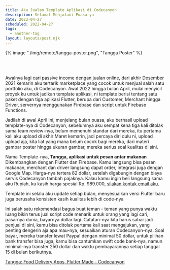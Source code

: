 ```yaml
---
title: Aku Jualan Template Aplikasi di Codecanyon
description: Selamat Menjalani Puasa ya
date: 2022-04-27
scheduled: 2022-04-27
tags:
  - another-tag
layout: layouts/post.njk
---
```


{% image "./img/remote/tangga-poster.png", "Tangga Poster" %}

<br/>
<br/>

Awalnya lagi cari passive income dengan jualan online, dari akhir Desember 2021 kemarin aku tertarik marketplace yang cocok untuk menjual salah satu portfolio aku, di Codecanyon. Awal 2022 hingga bulan April, mulai menyicil proyek ku untuk jadikan template aplikasi, ni template berisi tentang satu paket dengan tiga aplikasi Flutter, berupa dari Customer, Merchant hingga Driver, servernya menggunakan Firebase dan script untuk Firebase Functions. 

Jadilah di awal April ini, menjelang bulan puasa, aku berhasil upload template-nya di Codecanyon, sebelumnya aku sempat kena tiga kali ditolak sama team review-nya, belum memenuhi standar dari mereka, itu pertama kali aku upload di akhir Maret kemarin, jadi percaya diri dulu ni, upload upload aja, kita liat yang mana belum cocok bagi mereka, dari materi gambar poster hingga ukuran gambar, mereka serius soal kualitas di sini.

Nama Template-nya, **Tangga, aplikasi untuk pesan antar makanan** Dikembangkan dengan Flutter dan Firebase. Kamu langsung bisa pesan makanan, merchant dan driver langsung dapat order, integrasi juga dengan Google Map. Harga-nya tertera 82 dollar, setelah digabungin dengan biaya servis Codecanyon tambah pajaknya. Kalau kamu ingin beli langsung sama aku Rupiah, ku kasih harga spesial Rp. 989.000, [silakan kontak email aku.](mailto:firas@literasi.blog)

Template ini selalu aku update setiap bulan, menyesuaikan versi Flutter baru juga berusaha konsisten kasih kualitas lebih di code-nya

Ini salah satu rekomendasi bagus buat teman - teman yang punya waktu luang bikin terus jual script code menarik untuk orang yang lagi cari, pasarnya dunia, bayarnya dollar lagi. Catatan-nya kita harus sabar jadi penjual di sini, kamu bisa ditolak pertama kali saat mengajukan, yang penting dengerin aja apa mau-nya, sesuaikan aturan Codecanyon-nya. Soal bayar, mereka transfer lewat Paypal dengan minimal 50 dollar, untuk pilihan bank transfer bisa juga, kamu bisa cantumkan swift code bank-nya, namun minimal-nya transfer 250 dollar dan waktu pembayarannya setiap tanggal 15 di bulan berikutnya.

[Tangga: Food Delivery Apps, Flutter Made - Codecanyon](https://codecanyon.net/item/tangga-food-delivery-apps-flutter-made/36678110)